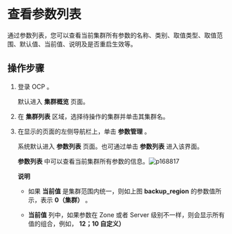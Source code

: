 查看参数列表 
===========================

通过参数列表，您可以查看当前集群所有参数的名称、类别、取值类型、取值范围、默认值、当前值、说明及是否重启生效等。

操作步骤 
-------------------------

1. 登录 OCP 。

   默认进入 **集群概览** 页面。
   

2. 在 **集群列表** 区域，选择待操作的集群并单击其集群名。

   

3. 在显示的页面的左侧导航栏上，单击 **参数管理** 。

   系统默认进入 **参数列表** 页面。也可通过单击 **参数列表** 进入该界面。

   **参数列表** 中可以查看当前集群所有参数的信息。![p168817](https://help-static-aliyun-doc.aliyuncs.com/assets/img/zh-CN/0883170261/p265398.png)
   
   **说明**
   
   * 如果 **当前值** 是集群范围内统一，则如上图 **backup_region** 的参数值所示，表示 **0（集群）** 。

     
   
   * **当前值** 列中，如果参数在 Zone 或者 Server 级别不一样，则会显示所有值的组合，例如， **12；10 自定义）**

     
   

   
   



